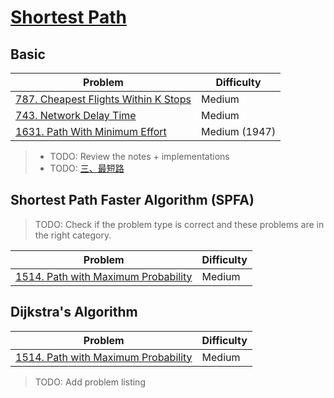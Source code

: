 # [Shortest Path](../topics/shortest-path.md)

## Basic
| Problem          | Difficulty |
|------------------|------------|
|[787. Cheapest Flights Within K Stops](../leetcode/787.cheapest-flights-within-k-stops.md)|Medium|
|[743. Network Delay Time](../leetcode/743.network-delay-time.md)|Medium|
|[1631. Path With Minimum Effort](../leetcode/1631.path-with-minimum-effort.md)|Medium (1947)|

> * TODO: Review the notes + implementations
> * TODO: [三、最短路](https://huxulm.github.io/lc-rating/list/graph#d17b01d268e9087e7c0011ea7925843f)

## Shortest Path Faster Algorithm (SPFA)

> TODO: Check if the problem type is correct and these problems are in the right category.

| Problem          | Difficulty |
|------------------|------------|
|[1514. Path with Maximum Probability](../leetcode/1514.path-with-maximum-probability.md)|Medium|


## Dijkstra's Algorithm

| Problem          | Difficulty |
|------------------|------------|
|[1514. Path with Maximum Probability](../leetcode/1514.path-with-maximum-probability.md)|Medium|

> TODO: Add problem listing